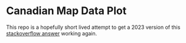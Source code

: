 # Canadian Map Data Plot

This repo is a hopefully short lived attempt to get a 2023 version of this [stackoverflow answer](https://stackoverflow.com/questions/58043978/display-data-on-real-map-based-on-postal-code/58044968#58044968) working again.